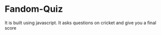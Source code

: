 # Fandom-Quiz

It is built using javascript.
It asks questions on cricket and give you a final score
